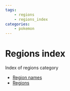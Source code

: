 ```yaml
---
tags:
    - regions
    - regions_index
categories:
    - pokemon
---
```


# Regions index

Index of regions category

- [Region names](region_names.md)
- [Regions](regions.md)

